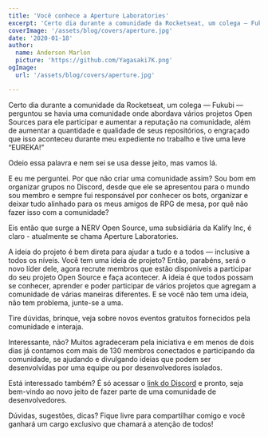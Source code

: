 ```yaml
---
title: 'Você conhece a Aperture Laboratories'
excerpt: 'Certo dia durante a comunidade da Rocketseat, um colega — Fukubi — perguntou se havia uma comunidade onde abordava vários projetos Open Sources para ele participar e aumentar a reputação na comunidade ...'
coverImage: '/assets/blog/covers/aperture.jpg'
date: '2020-01-18'
author:
  name: Anderson Marlon
  picture: 'https://github.com/Yagasaki7K.png'
ogImage:
  url: '/assets/blog/covers/aperture.jpg'

---
```


Certo dia durante a comunidade da Rocketseat, um colega — Fukubi — perguntou se havia uma comunidade onde abordava vários projetos Open Sources para ele participar e aumentar a reputação na comunidade, além de aumentar a quantidade e qualidade de seus repositórios, o engraçado que isso aconteceu durante meu expediente no trabalho e tive uma leve “EUREKA!”

Odeio essa palavra e nem sei se usa desse jeito, mas vamos lá.

E eu me perguntei. Por que não criar uma comunidade assim? Sou bom em organizar grupos no Discord, desde que ele se apresentou para o mundo sou membro e sempre fui responsável por conhecer os bots, organizar e deixar tudo alinhado para os meus amigos de RPG de mesa, por quê não fazer isso com a comunidade?

Eis então que surge a NERV Open Source, uma subsidiária da Kalify Inc, é claro - atualmente se chama Aperture Laboratories.

A ideia do projeto é bem direta para ajudar a tudo e a todos — inclusive a todos os níveis. Você tem uma ideia de projeto? Então, parabéns, será o novo líder dele, agora recrute membros que estão disponíveis a participar do seu projeto Open Source e faça acontecer. A ideia é que todos possam se conhecer, aprender e poder participar de vários projetos que agregam a comunidade de várias maneiras diferentes. E se você não tem uma ideia, não tem problema, junte-se a uma.

Tire dúvidas, brinque, veja sobre novos eventos gratuitos fornecidos pela comunidade e interaja.

Interessante, não? Muitos agradeceram pela iniciativa e em menos de dois dias já contamos com mais de 130 membros conectados e participando da comunidade, se ajudando e divulgando ideias que podem ser desenvolvidas por uma equipe ou por desenvolvedores isolados.

Está interessado também? É só acessar o <a href="https://discord.gg/nyTRNSV" target="_blank">link do Discord</a> e pronto, seja bem-vindo ao novo jeito de fazer parte de uma comunidade de desenvolvedores.

Dúvidas, sugestões, dicas? Fique livre para compartilhar comigo e você ganhará um cargo exclusivo que chamará a atenção de todos!